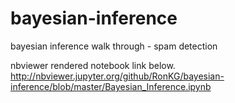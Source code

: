 # bayesian-inference
bayesian inference walk through - spam detection

nbviewer rendered notebook link below.
http://nbviewer.jupyter.org/github/RonKG/bayesian-inference/blob/master/Bayesian_Inference.ipynb
